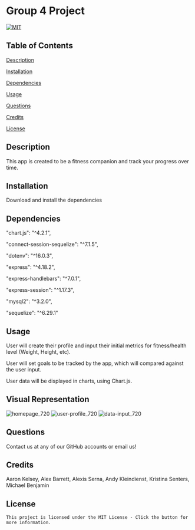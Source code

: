 # Group 4 Project

  [![MIT](https://img.shields.io/badge/License-MIT-yellow.svg)](https://lbesson.mit-license.org/)

  ## Table of Contents

  [Description](#description)

  [Installation](#installation)
  
  [Dependencies](#dependencies)

  [Usage](#usage)

  [Questions](#questions)

  [Credits](#credits)

  [License](#license)

  ## Description
  This app is created to be a fitness companion and track your progress over time.
  
  ## Installation
  Download and install the dependencies

  ## Dependencies
  "chart.js": "^4.2.1",
  
  "connect-session-sequelize": "^7.1.5",
  
  "dotenv": "^16.0.3",
  
  "express": "^4.18.2",
  
  "express-handlebars": "^7.0.1",
  
  "express-session": "^1.17.3",
  
  "mysql2": "^3.2.0",
  
  "sequelize": "^6.29.1"
  
  ## Usage
  User will create their profile and input their initial metrics for fitness/health level (Weight, Height, etc).
  
  User will set goals to be tracked by the app, which will compared against the user input.
  
  User data will be displayed in charts, using Chart.js.
  
  ## Visual Representation
  ![homepage_720](https://user-images.githubusercontent.com/118003612/223890109-959b7f5f-b4b9-464c-97d4-9e15aa0c3173.png)
  ![user-profile_720](https://user-images.githubusercontent.com/118003612/223890208-6e88c772-93c5-4029-818f-b6fb8a115f53.png)
  ![data-input_720](https://user-images.githubusercontent.com/118003612/223890214-c2354ad5-2702-4a2f-9e21-4a286223e00c.png)
  
  ## Questions
  Contact us at any of our GitHub accounts or email us!

  ## Credits
  Aaron Kelsey, Alex Barrett, Alexis Serna, Andy Kleindienst, Kristina Senters, Michael Benjamin

  ## License
    This project is licensed under the MIT License - Click the button for more information.
